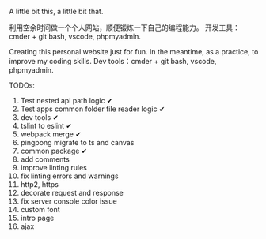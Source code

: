 A little bit this, a little bit that.

利用空余时间做一个个人网站，顺便锻炼一下自己的编程能力。
开发工具：cmder + git bash, vscode, phpmyadmin.

Creating this personal website just for fun. In the meantime, as a practice, to improve my coding skills.
Dev tools：cmder + git bash, vscode, phpmyadmin.

TODOs:
  1. Test nested api path logic ✔
  2. Test apps common folder file reader logic ✔
  3. dev tools ✔
  4. tslint to eslint ✔
  5. webpack merge ✔
  6. pingpong migrate to ts and canvas
  7. common package ✔
  8. add comments
  9. improve linting rules
  10. fix linting errors and warnings
  11. http2, https
  12. decorate request and response
  13. fix server console color issue
  14. custom font
  15. intro page
  16. ajax